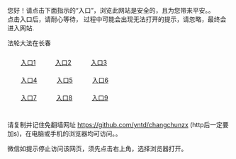 您好！请点击下面指示的“入口”，浏览此网站是安全的，且为您带来平安。。 <br/>
点击入口后，请耐心等待， 过程中可能会出现无法打开的提示，请忽略，最终会进入网站. </br>

法轮大法在长春<br/>
<div style="padding:10px"><a style="margin:20px" target="_blank" href="https://d1hxfzbqznblks.cloudfront.net/2Qpsp?xfzcxift" id="ccLink1" rel="nofollow">入口1</a> <a target="_blank" style="margin:20px" href="https://d2rf0sj2awz324.cloudfront.net/2Qpsp?ckxuwb" id="ccLink2" rel="nofollow">入口2</a> <a style="margin:20px" target="_blank" href="https://dwb2mspng5fvg.cloudfront.net/2Qpsp?dlatwxf" id="ccLink3" rel="nofollow">入口3</a></div>

<div style="padding:10px" ><a style="margin:20px" target="_blank" href="https://d1hxfzbqznblks.cloudfront.net/2Qpsp?xfzcxift" id="ccLink4" rel="nofollow">入口4</a> <a style="margin:20px" href="https://d2rf0sj2awz324.cloudfront.net/2Qpsp?ckxuwb" target="_blank" id="ccLink5" rel="nofollow">入口5</a> <a style="margin:20px" href="https://dwb2mspng5fvg.cloudfront.net/2Qpsp?dlatwxf" target="_blank" id="ccLink6" rel="nofollow">入口6</a></div>

<div style="padding:10px"><a style="margin:20px" target="_blank" href="https://d1hxfzbqznblks.cloudfront.net/2Qpsp?xfzcxift" id="ccLink7" rel="nofollow">入口7</a> <a style="margin:20px" href="https://d2rf0sj2awz324.cloudfront.net/2Qpsp?ckxuwb" target="_blank" id="ccLink8" rel="nofollow">入口8</a> <a style="margin:20px" target="_blank" href="https://dwb2mspng5fvg.cloudfront.net/2Qpsp?dlatwxf" id="ccLink9" rel="nofollow">入口9</a></div>

<br/>



请复制并记住免翻墙网址 https://github.com/yntd/changchunzx (http后一定要加s)，在电脑或手机的浏览器均可访问。。<br/>

微信如提示停止访问该网页，须先点击右上角，选择浏览器打开。
